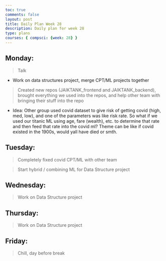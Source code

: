 ```yaml
---
toc: true
comments: false
layout: post
title: Daily Plan Week 28
description: Daily plan for week 28
type: plans
courses: { compsci: {week: 28} }
---
```


## Monday:
> Talk
- Work on data structures project, merge CPT/ML projects together

> Created new repos (JAIKTANK_frontend and JAIKTANK_backend), brought everything we used into the repos, and help other team with bringing their stuff into the repo
- Idea: Other group used covid dataset to give risk of getting covid (high, med, low), and one of the parameters was like risk rate. So what if we used our titanic ML using age, fare (wealth), etc. to determine that rate and then feed that rate into the covid ml? Theme can be like if covid existed in the 1900s, would yall have died or smth.

## Tuesday:
> Completely fixed covid CPT/ML with other team

> Start hybrid / combining ML for Data Structure project

## Wednesday:
> Work on Data Structure project

## Thursday:
> Work on Data Structure project

## Friday:
> Chill, day before break